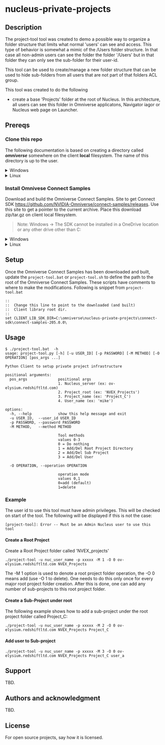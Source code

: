 # nucleus-private-projects



## Description
The project-tool tool was created to demo a possible way to organize a folder structure that limits what normal 'users' can see and access. This type of behavior is somewhat a mimic of the /Users folder structure. In that case all non-admin users can see the folder the folder '/Users' but in that folder they can only see the sub-folder for their user-id.

This tool can be used to create/manage a new folder structure that can be used to hide sub-folders from all users that are not part of that folders ACL group.

This tool was created to do the following 
- create a base 'Projects' folder at the root of Nucleus. In this architecture, all users can see this folder in Omniverse applicatons, Navigator iagor or Nucleus web page on Launcher.


## Prereqs

### Clone this repo
The following documentation is based on creating a directory called ***omniverse*** somewhere on the client **local** filesystem. The name of this directory is up to the user.




<details>
  <summary>Windows</summary>

```
PS > cd C:\
PS > mkdir omniverse
PS > cd C:\omniverse
PS > git clone repo ssh://git@gitlab-master.nvidia.com:12051/nves/omniveres/nucleus-private-projects.git
```
</details>
<details>
  <summary>Linux</summary>

```
$ cd ~
$ mkdir omniverse
$ cd omniverse
$ git clone repo ssh://git@gitlab-master.nvidia.com:12051/nves/omniveres/nucleus-private-projects.git
```
</details>

### Install Omnivese Connect Samples

Download and build the Omniverse Connect Samples. Site to get Connect SDK https://github.com/NVIDIA-Omniverse/connect-samples/releases. Use this site to get a pointer to the current archive. Place this download zip/tar.gz on client local filesystem.

> Note: Windows -> The SDK cannot be installed in a OneDrive location or any other drive other than C:

<details>
  <summary>Windows</summary>

```
PS > cd C:\omniverse\nucleus-private-projects 
PS > wget https://github.com/NVIDIA-Omniverse/connect-samples/archive/refs/tags/v205.0.0.zip -OutFile connect-sdk.zip
PS > Expand-Archive .\connect-sdk.zip
PS > rm connect-sdk.zip
PS > cd connect-sdk\connect-samples-205.0.0
PS > ./build.bat
```
</details>
<details>
  <summary>Linux</summary>

```
$ cd ~/omniverse/nucleus-private-projects
$ wget https://github.com/NVIDIA-Omniverse/connect-samples/archive/refs/tags/v205.0.0.tar.gz  -O connect-sdk.tar.gz
$ mkdir -p connect-sdk && tar -xvf connect-sdk.tar.gz -C connect-sdk/
$ rm connect-sdk.tar.gz
$ cd connect-sdk/connect-samples-205.0.0/
$ ./build.sh
```
</details>




## Setup
Once the Omniverse Connect Samples has been downloaded and built, update the `project-tool.bat` or `project-tool.sh` to define the path to the root of the Omniverse Connect Samples. These scripts have comments to where to make the modifications. Following is snippet from `project-tool.bat`

```
::
::  Change this line to point to the downloaded (and built)
::  Client library root dir. 
::
set CLIENT_LIB_SDK_DIR=C:\omniverse\nucleus-private-projects\connect-sdk\connect-samples-205.0.0\
```

## Usage
```
$ ./project-tool.bat  -h
usage: project-tool.py [-h] [-u USER_ID] [-p PASSWORD] [-M METHOD] [-O OPERATION] [pos_args ...]

Python Client to setup private project infrastructure

positional arguments:
  pos_args              positional args
                        1. Nucleus_server (ex: ov-elysium.redshiftltd.com)
                        2. Project_root (ex: 'NVEX_Projects')
                        3. Project_name (ex: 'Project_C')
                        4. User_name (ex: 'mike')

options:
  -h, --help            show this help message and exit
  -u USER_ID,  --user_id USER_ID
  -p PASSWORD, --password PASSWORD
  -M METHOD,   --method METHOD

                        Tool methods
                        values 0-3
                        0 = Do nothing
                        1 = Add/Del Root Project Directory
                        2 = Add/Del Sub Project
                        3 = Add/Del User

  -O OPERATION, --operation OPERATION

                        operation mode
                        values 0,1
                        0=add (default)
                        1=delete

```




### Example 
The user id to use this tool must have admin privileges. This will be checked on start of the tool. The following will be displayed if this is not the case:
```
[project-tool]: Error -- Must be an Admin Nucleus user to use this tool
```

#### Create a Root Project
Create a Root Project folder called 'NVEX_projects'
```
./project-tool -u nuc_user_name -p xxxxx -M 1 -O 0 ov-elysium.redshiftltd.com NVEX_Projects  
```
The -M 1 option is used to denote a root project folder operation, the -O 0 means add (use -O 1 to delete). One needs to do this only once for every major root project folder creation. After this is done, one can add any number of sub-projects to this root project folder. 

#### Create a Sub-Project under root
The following example shows how to add a sub-project under the root project folder called Project_C:

```
./project-tool -u nuc_user_name -p xxxxx -M 2 -O 0 ov-elysium.redshiftltd.com NVEX_Projects Project_C
```

#### Add user to Sub-project
```
./project-tool -u nuc_user_name -p xxxxx -M 3 -O 0 ov-elysium.redshiftltd.com NVEX_Projects Project_C user_a   
```



## Support
TBD.


## Authors and acknowledgment
TBD.

## License
For open source projects, say how it is licensed.






